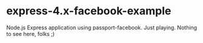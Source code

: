 # express-4.x-facebook-example
Node.js Express application using passport-facebook. Just playing. Nothing to see here, folks ;)
